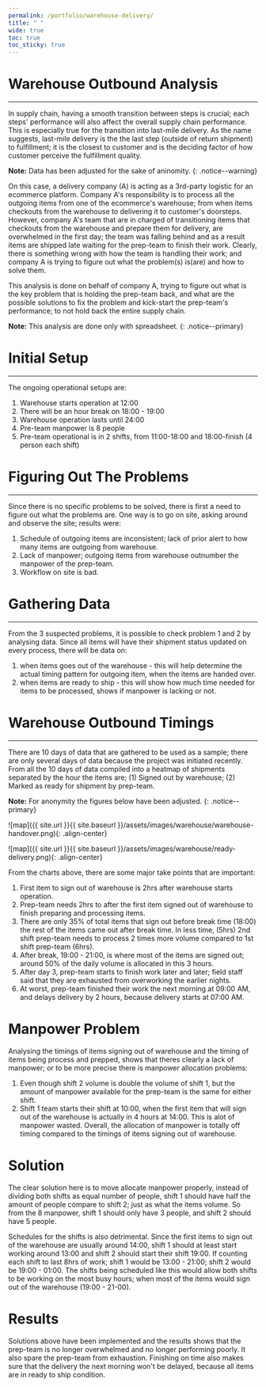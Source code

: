 ```yaml
---
permalink: /portfolio/warehouse-delivery/
title: " "
wide: true
toc: true
toc_sticky: true
---
```

# Warehouse Outbound Analysis
---
In supply chain, having a smooth transition between steps is crucial; each steps' performance will also affect the overall supply chain performance. This is especially true for the transition into last-mile delivery. As the name suggests, last-mile delivery is the the last step (outside of return shipment) to fulfillment; it is the closest to customer and is the deciding factor of how customer perceive the fulfillment quality.

**Note:**
Data has been adjusted for the sake of aninomity.
{: .notice--warning}

On this case, a delivery company (A) is acting as a 3rd-party logistic for an ecommerce platform. Company A's responsibility is to process all the outgoing items from one of the ecommerce's warehouse; from when items checkouts from the warehouse to delivering it to customer's doorsteps. However, company A's team that are in charged of transitioning items that checkouts from the warehouse and prepare them for delivery, are overwhelmed in the first day; the team was falling behind and as a result items are shipped late waiting for the prep-team to finish their work. Clearly, there is something wrong with how the team is handling their work; and company A is trying to figure out what the problem(s) is(are) and how to solve them.

This analysis is done on behalf of company A, trying to figure out what is the key problem that is holding the prep-team back, and what are the possible solutions to fix the problem and kick-start the prep-team's performance; to not hold back the entire supply chain.

**Note:**
This analysis are done only with spreadsheet.
{: .notice--primary}

# Initial Setup 
---
The ongoing operational setups are:
1. Warehouse starts operation at 12:00
2. There will be an hour break on 18:00 - 19:00
3. Warehouse operation lasts until 24:00
4. Pre-team manpower is 8 people
5. Pre-team operational is in 2 shifts, from 11:00-18:00 and 18:00-finish (4 person each shift)


# Figuring Out The Problems
---
Since there is no specific problems to be solved, there is first a need to figure out what the problems are. One way is to go on site, asking around and observe the site; results were:
1. Schedule of outgoing items are inconsistent; lack of prior alert to how many items are outgoing from warehouse.
2. Lack of manpower; outgoing items from warehouse outnumber the manpower of the prep-team. 
3. Workflow on site is bad.


# Gathering Data
---
From the 3 suspected problems, it is possible to check problem 1 and 2 by analysing data. Since all items will have their shipment status updated on every process, there will be data on:
1. when items goes out of the warehouse - this will help determine the actual timing pattern for outgoing item, when the items are handed over.
2. when items are ready to ship - this will show how much time needed for items to be processed, shows if manpower is lacking or not.


# Warehouse Outbound Timings
---
There are 10 days of data that are gathered to be used as a sample; there are only several days of data because the project was initiated recently. From all the 10 days of data compiled into a heatmap of shipments separated by the hour the items are; (1) Signed out by warehouse; (2) Marked as ready for shipment by prep-team.

**Note:**
For anonymity the figures below have been adjusted.
{: .notice--primary}

![map]({{ site.url }}{{ site.baseurl }}/assets/images/warehouse/warehouse-handover.png){: .align-center}

![map]({{ site.url }}{{ site.baseurl }}/assets/images/warehouse/ready-delivery.png){: .align-center}

From the charts above, there are some major take points that are important:
1. First item to sign out of warehouse is 2hrs after warehouse starts operation.
2. Prep-team needs 2hrs to after the first item signed out of warehouse to finish preparing and processing items.
3. There are only 35% of total items that sign out before break time (18:00) the rest of the items came out after break time. In less time, (5hrs) 2nd shift prep-team needs to process 2 times more volume compared to 1st shift prep-team (6hrs). 
4. After break, 19:00 - 21:00, is where most of the items are signed out; around 50% of the daily volume is allocated in this 3 hours.
5. After day 3, prep-team starts to finish work later and later; field staff said that they are exhausted from overworking the earlier nights.
6. At worst, prep-team finished their work the next morning at 09:00 AM, and delays delivery by 2 hours, because delivery starts at 07:00 AM.


# Manpower Problem
Analysing the timings of items signing out of warehouse and the timing of items being process and prepped, shows that theres clearly a lack of manpower; or to be more precise there is manpower allocation problems:
1. Even though shift 2 volume is double the volume of shift 1, but the amount of manpower available for the prep-team is the same for either shift. 
2. Shift 1 team starts their shift at 10:00, when the first item that will sign out of the warehouse is actually in 4 hours at 14:00. This is alot of manpower wasted.
Overall, the allocation of manpower is totally off timing compared to the timings of items signing out of warehouse.

# Solution
The clear solution here is to move allocate manpower properly, instead of dividing both shifts as equal number of people, shift 1 should have half the amount of people compare to shift 2; just as what the items volume. So from the 8 manpower, shift 1 should only have 3 people, and shift 2 should have 5 people.

Schedules for the shifts is also detrimental. Since the first items to sign out of the warehouse are usually around 14:00, shift 1 should at least start working around 13:00 and shift 2 should start their shift 19:00. If counting each shift to last 8hrs of work; shift 1 would be 13:00 - 21:00; shift 2 would be 19:00 - 01:00. The shifts being scheduled like this would allow both shifts to be working on the most busy hours; when most of the items would sign out of the warehouse (19:00 - 21-00).

# Results
Solutions above have been implemented and the results shows that the prep-team is no longer overwhelmed and no longer performing poorly. It also spare the prep-team from exhaustion. Finishing on time also makes sure that the delivery the next morning won't be delayed, because all items are in ready to ship condition.
